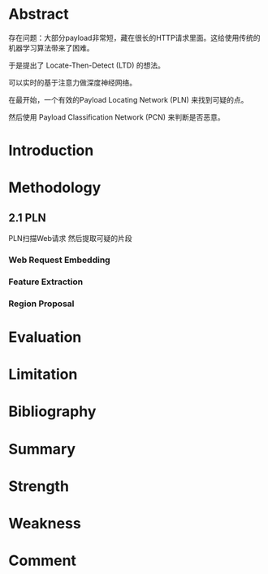 # Abstract

存在问题：大部分payload非常短，藏在很长的HTTP请求里面。这给使用传统的机器学习算法带来了困难。

于是提出了 Locate-Then-Detect (LTD) 的想法。

可以实时的基于注意力做深度神经网络。

在最开始，一个有效的Payload Locating Network (PLN) 来找到可疑的点。

然后使用 Payload Classification Network (PCN) 来判断是否恶意。

# Introduction

# Methodology

## 2.1 PLN

PLN扫描Web请求
然后提取可疑的片段

### Web Request Embedding

### Feature Extraction

### Region Proposal

# Evaluation

# Limitation

# Bibliography

# Summary

# Strength

# Weakness

# Comment
